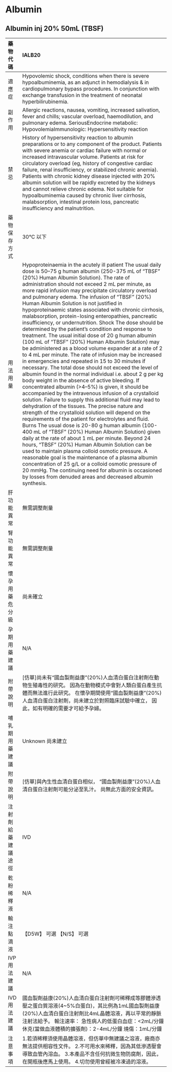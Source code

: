 # Albumin

## Albumin inj 20% 50mL \(TBSF\)

| 藥物代碼 | IALB20 |
| :--- | :--- |
| 適應症 | Hypovolemic shock, conditions when there is severe hypoalbuminemia, as an adjunct in hemodialysis & in cardiopulmonary bypass procedures. In conjunction with exchange transfusion in the treatment of neonatal hyperbilirubinemia. |
| 副作用 | Allergic reactions, nausea, vomiting, increased salivation, fever and chills; vascular overload, haemodilution, and pulmonary edema. SeriousEndocrine metabolic: HypovolemiaImmunologic: Hypersensitivity reaction |
| 禁忌 | History of hypersensitivity reaction to albumin preparations or to any component of the product. Patients with severe anemia or cardiac failure with normal or increased intravascular volume. Patients at risk for circulatory overload \(eg, history of congestive cardiac failure, renal insufficiency, or stabilized chronic anemia\). Patients with chronic kidney disease injected with 20% albumin solution will be rapidly excreted by the kidneys and cannot relieve chronic edema. Not suitable for hypoalbuminemia caused by chronic liver cirrhosis, malabsorption, intestinal protein loss, pancreatic insufficiency and malnutrition. |
| 藥物保存方式 | 30°C 以下 |
| 用法用量 | Hypoproteinaemia in the acutely ill patient The usual daily dose is 50–75 g human albumin \(250-375 mL of “TBSF” \(20%\) Human Albumin Solution\). The rate of administration should not exceed 2 mL per minute, as more rapid infusion may precipitate circulatory overload and pulmonary edema. The infusion of “TBSF” \(20%\) Human Albumin Solution is not justified in hypoproteinaemic states associated with chronic cirrhosis, malabsorption, protein-losing enteropathies, pancreatic insufficiency, or undernutrition. Shock The dose should be determined by the patient’s condition and response to treatment. The usual initial dose of 20 g human albumin \(100 mL of “TBSF” \(20%\) Human Albumin Solution\) may be administered as a blood volume expander at a rate of 2 to 4 mL per minute. The rate of infusion may be increased in emergencies and repeated in 15 to 30 minutes if necessary. The total dose should not exceed the level of albumin found in the normal individual i.e. about 2 g per kg body weight in the absence of active bleeding. If concentrated albumin \(&gt;4–5%\) is given, it should be accompanied by the intravenous infusion of a crystalloid solution. Failure to supply this additional fluid may lead to dehydration of the tissues. The precise nature and strength of the crystalloid solution will depend on the requirements of the patient for electrolytes and fluid. Burns The usual dose is 20-80 g human albumin \(100-400 mL of “TBSF” \(20%\) Human Albumin Solution\) given daily at the rate of about 1 mL per minute. Beyond 24 hours, “TBSF” \(20%\) Human Albumin Solution can be used to maintain plasma colloid osmotic pressure. A reasonable goal is the maintenance of a plasma albumin concentration of 25 g/L or a colloid osmotic pressure of 20 mmHg. The continuing need for albumin is occasioned by losses from denuded areas and decreased albumin synthesis. |
| 肝功能異常 | 無需調整劑量 |
| 腎功能異常 | 無需調整劑量 |
| 懷孕用藥危分級 | 尚未確立 |
| 孕期用藥建議 | N/A |
| 附帶說明 | \[仿單\]尚未有“國血製劑益康”\(20%\)人血清白蛋白注射劑在動物生殖毒性的研究。 因為在動物模式中會對人類白蛋白產生抗體而無法進行此研究。 在懷孕期間使用“國血製劑益康”\(20%\)人血清白蛋白注射劑，尚未建立於對照臨床試驗中確立， 因此，如有明確的需要才可給予孕婦。 |
| 哺乳期用藥建議 | Unknown 尚未建立 |
| 附帶說明 | \[仿單\]與內生性血清白蛋白相似， “國血製劑益康”\(20%\)人血清白蛋白注射劑可能分泌至乳汁。 尚無此方面的安全資訊。 |
| 注射劑給藥建議途徑 | IVD |
| 乾粉稀釋液 | N/A |
| 輸注點滴液 | 【D5W】 可選  【N/S】 可選 |
| IVP 用法建議 | N/A |
| IVD 用法建議 | 國血製劑益康\(20%\)人血清白蛋白注射劑可稀釋成等膠體滲透壓之蛋白質溶液\(4~5%白蛋白\)，其比例為1mL國血製劑益康\(20%\)人血清白蛋白注射劑比4mL晶體溶液，再以平常的靜脈注射法給予。 輸注速率： 急性病人的低蛋白血症：&lt;2mL/分鐘 休克\(當做血液體積的擴張劑\)：2-4mL/分鐘 燒傷：1mL/分鐘 |
| 注意事項 | 1.若須稀釋須使用晶體溶液，但仿單中無建議之溶液，廠商亦無法提供相容性文件。 2.不可用水來稀釋，因為其低滲透壓會導致血管內溶血。 3.本產品不含任何抗微生物防腐劑，因此，在開瓶後應馬上使用。 4.切勿使用曾經被冷凍過的溶液。 |

